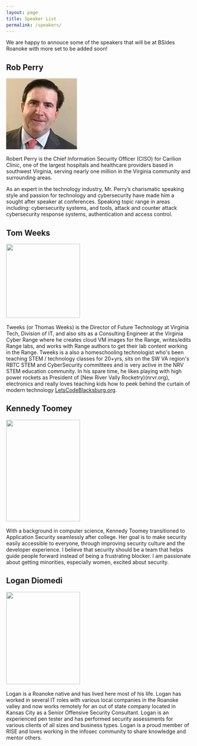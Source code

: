 ```yaml
---
layout: page
title: Speaker List
permalink: /speakers/
---
```


We are happy to annouce some of the speakers that will be at BSides Roanoke with more set to be added soon!

## Rob Perry

![Rob Perry Pic](images/robperry.jpeg)

Robert Perry is the Chief Information Security Officer (CISO) for Carilion Clinic, one of the largest hospitals and healthcare providers based in southwest Virginia, serving nearly one million in the Virginia community and surrounding areas.

As an expert in the technology industry, Mr. Perry’s charismatic speaking style and passion for technology and cybersecurity have made him a sought after speaker at conferences. Speaking topic range in areas including: cybersecurity systems, and tools, attack and counter attack cybersecurity response systems, authentication and access control.

## Tom Weeks

<img src="../images/tweeks.png" width="200" height="200">

Tweeks (or Thomas Weeks) is the Director of Future Technology at Virginia Tech, Division of IT, and also sits as a Consulting Engineer at the Virginia Cyber Range where he creates cloud VM images for the Range, writes/edits Range labs, and works with Range authors to get their lab  content working in the Range.  Tweeks is a also a homeschooling technologist who's been teaching STEM / technology classes for 20+yrs, sits on the SW VA region's RBTC STEM and CyberSecurity committees and is very active in the NRV STEM education community. In his spare time, he likes playing with high power rockets as President of [New River Vally Rocketry)(nrvr.org), electronics and really loves teaching kids how to peek behind the curtain of modern technology [LetsCodeBlacksburg.org](LetsCodeBlacksburg.org).

## Kennedy Toomey

<img src="../images/kennedy.jpg" width="200" height="275">

With a background in computer science, Kennedy Toomey transitioned to Application Security seamlessly after college. Her goal is to make security easily accessible to everyone, through improving security culture and the developer experience. I believe that security should be a team that helps guide people forward instead of being a frustrating blocker. I am passionate about getting minorities, especially women, excited about security. 

## Logan Diomedi

<img src="../images/logan.jpg" width="200" height="250">

Logan is a Roanoke native and has lived here most of his life.  Logan has worked in several IT roles with various local companies in the Roanoke valley and now works remotely for an out of state company located in Kansas City as a Senior Offensive Security Consultant.   Logan is an experienced pen tester and has performed security assessments for various clients of all sizes and business types.   Logan is a proud member of RISE and loves working in the infosec community to share knowledge and mentor others.